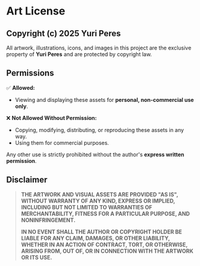 # Art License

## Copyright (c) 2025 Yuri Peres

All artwork, illustrations, icons, and images in this project are the exclusive property of **Yuri Peres** and are protected by copyright law.

## Permissions

✅ **Allowed:**
- Viewing and displaying these assets for **personal, non-commercial use only**.

❌ **Not Allowed Without Permission:**
- Copying, modifying, distributing, or reproducing these assets in any way.
- Using them for commercial purposes.

Any other use is strictly prohibited without the author's **express written permission**.

## Disclaimer

> **THE ARTWORK AND VISUAL ASSETS ARE PROVIDED "AS IS", WITHOUT WARRANTY OF ANY KIND, EXPRESS OR IMPLIED, INCLUDING BUT NOT LIMITED TO WARRANTIES OF MERCHANTABILITY, FITNESS FOR A PARTICULAR PURPOSE, AND NONINFRINGEMENT.**
>
> **IN NO EVENT SHALL THE AUTHOR OR COPYRIGHT HOLDER BE LIABLE FOR ANY CLAIM, DAMAGES, OR OTHER LIABILITY, WHETHER IN AN ACTION OF CONTRACT, TORT, OR OTHERWISE, ARISING FROM, OUT OF, OR IN CONNECTION WITH THE ARTWORK OR ITS USE.**

